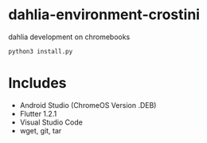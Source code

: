 # dahlia-environment-crostini
dahlia development on chromebooks

`python3 install.py`

# Includes
* Android Studio (ChromeOS Version .DEB)
* Flutter 1.2.1 
* Visual Studio Code
* wget, git, tar
